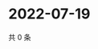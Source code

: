 # 2022-07-19

共 0 条

<!-- BEGIN WEIBO -->
<!-- 最后更新时间 Tue Jul 19 2022 17:26:46 GMT+0800 (China Standard Time) -->

<!-- END WEIBO -->
